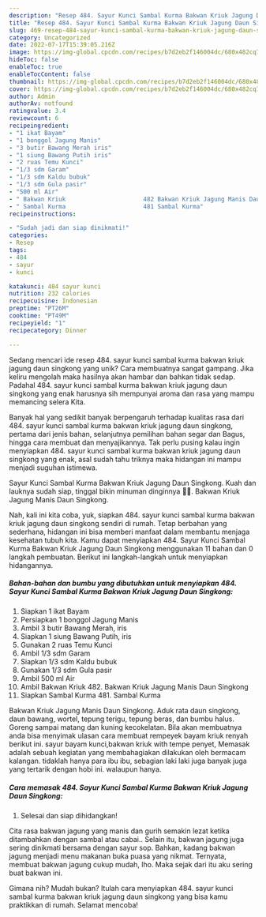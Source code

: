 ```yaml
---
description: "Resep 484. Sayur Kunci Sambal Kurma Bakwan Kriuk Jagung Daun Singkong yang Lezat Sekali"
title: "Resep 484. Sayur Kunci Sambal Kurma Bakwan Kriuk Jagung Daun Singkong yang Lezat Sekali"
slug: 469-resep-484-sayur-kunci-sambal-kurma-bakwan-kriuk-jagung-daun-singkong-yang-lezat-sekali
category: Uncategorized
date: 2022-07-17T15:39:05.216Z
image: https://img-global.cpcdn.com/recipes/b7d2eb2f146004dc/680x482cq70/484-sayur-kunci-sambal-kurma-bakwan-kriuk-jagung-daun-singkong-foto-resep-utama.jpg
hideToc: false
enableToc: true
enableTocContent: false
thumbnail: https://img-global.cpcdn.com/recipes/b7d2eb2f146004dc/680x482cq70/484-sayur-kunci-sambal-kurma-bakwan-kriuk-jagung-daun-singkong-foto-resep-utama.jpg
cover: https://img-global.cpcdn.com/recipes/b7d2eb2f146004dc/680x482cq70/484-sayur-kunci-sambal-kurma-bakwan-kriuk-jagung-daun-singkong-foto-resep-utama.jpg
author: Admin
authorAv: notfound
ratingvalue: 3.4
reviewcount: 6
recipeingredient:
- "1 ikat Bayam"
- "1 bonggol Jagung Manis"
- "3 butir Bawang Merah iris"
- "1 siung Bawang Putih iris"
- "2 ruas Temu Kunci"
- "1/3 sdm Garam"
- "1/3 sdm Kaldu bubuk"
- "1/3 sdm Gula pasir"
- "500 ml Air"
- " Bakwan Kriuk                      482 Bakwan Kriuk Jagung Manis Daun Singkong"
- " Sambal Kurma                      481 Sambal Kurma"
recipeinstructions:

- "Sudah jadi dan siap dinikmati!"
categories:
- Resep
tags:
- 484
- sayur
- kunci

katakunci: 484 sayur kunci 
nutrition: 232 calories
recipecuisine: Indonesian
preptime: "PT26M"
cooktime: "PT49M"
recipeyield: "1"
recipecategory: Dinner

---
```





Sedang mencari ide resep 484. sayur kunci sambal kurma bakwan kriuk jagung daun singkong yang unik? Cara membuatnya sangat gampang. Jika keliru mengolah maka hasilnya akan hambar dan bahkan tidak sedap. Padahal 484. sayur kunci sambal kurma bakwan kriuk jagung daun singkong yang enak harusnya sih mempunyai aroma dan rasa yang mampu memancing selera Kita.





Banyak hal yang sedikit banyak berpengaruh terhadap kualitas rasa dari 484. sayur kunci sambal kurma bakwan kriuk jagung daun singkong, pertama dari jenis bahan, selanjutnya pemilihan bahan segar dan Bagus, hingga cara membuat dan menyajikannya. Tak perlu pusing kalau ingin menyiapkan 484. sayur kunci sambal kurma bakwan kriuk jagung daun singkong yang enak,      asal sudah tahu triknya maka hidangan ini mampu menjadi suguhan istimewa.














Sayur Kunci Sambal Kurma Bakwan Kriuk Jagung Daun Singkong. Kuah dan lauknya sudah siap, tinggal bikin minuman dinginnya 🥤🧊. Bakwan Kriuk Jagung Manis Daun Singkong.






Nah, kali ini kita coba, yuk, siapkan 484. sayur kunci sambal kurma bakwan kriuk jagung daun singkong sendiri di rumah. Tetap berbahan yang sederhana, hidangan ini bisa memberi manfaat dalam membantu menjaga kesehatan tubuh kita. Kamu dapat menyiapkan 484. Sayur Kunci Sambal Kurma Bakwan Kriuk Jagung Daun Singkong menggunakan 11 bahan dan 0 langkah pembuatan. Berikut ini langkah-langkah untuk menyiapkan hidangannya.

<!--inarticleads1-->

##### Bahan-bahan dan bumbu yang dibutuhkan untuk menyiapkan 484. Sayur Kunci Sambal Kurma Bakwan Kriuk Jagung Daun Singkong:

1. Siapkan 1 ikat Bayam
1. Persiapkan 1 bonggol Jagung Manis
1. Ambil 3 butir Bawang Merah, iris
1. Siapkan 1 siung Bawang Putih, iris
1. Gunakan 2 ruas Temu Kunci
1. Ambil 1/3 sdm Garam
1. Siapkan 1/3 sdm Kaldu bubuk
1. Gunakan 1/3 sdm Gula pasir
1. Ambil 500 ml Air
1. Ambil  Bakwan Kriuk                      482. Bakwan Kriuk Jagung Manis Daun Singkong
1. Siapkan  Sambal Kurma                      481. Sambal Kurma


Bakwan Kriuk Jagung Manis Daun Singkong. Aduk rata daun singkong, daun bawang, wortel, tepung terigu, tepung beras, dan bumbu halus. Goreng sampai matang dan kuning kecokelatan. Bila akan membuatnya anda bisa menyimak ulasan cara membuat rempeyek bayam kriuk renyah berikut ini. sayur bayam kunci,bakwan kriuk with tempe penyet, Memasak adalah sebuah kegiatan yang membahagiakan dilakukan oleh bermacam kalangan. tidaklah hanya para ibu ibu, sebagian laki laki juga banyak juga yang tertarik dengan hobi ini. walaupun hanya. 

<!--inarticleads2-->

##### Cara memasak 484. Sayur Kunci Sambal Kurma Bakwan Kriuk Jagung Daun Singkong:


1. Selesai dan siap dihidangkan!

Cita rasa bakwan jagung yang manis dan gurih semakin lezat ketika ditambahkan dengan sambal atau cabai.. Selain itu, bakwan jagung juga sering dinikmati bersama dengan sayur sop. Bahkan, kadang bakwan jagung menjadi menu makanan buka puasa yang nikmat. Ternyata, membuat bakwan jagung cukup mudah, lho. Maka sejak dari itu aku sering buat bakwan ini. 

Gimana nih? Mudah bukan? Itulah cara menyiapkan 484. sayur kunci sambal kurma bakwan kriuk jagung daun singkong yang bisa kamu praktikkan di rumah. Selamat mencoba!
